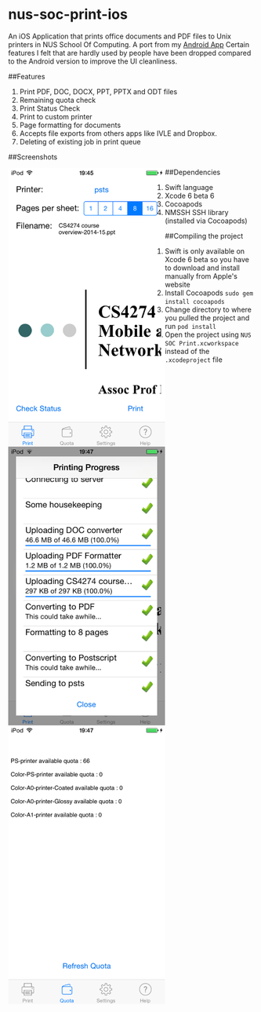 nus-soc-print-ios
=================

An iOS Application that prints office documents and PDF files to Unix printers in NUS School Of Computing. A port from my [Android App](https://github.com/yeokm1/nus-soc-print/) Certain features I felt that are hardly used by people have been dropped compared to the Android version to improve the UI cleanliness. 

##Features
1. Print PDF, DOC, DOCX, PPT, PPTX and ODT files
2. Remaining quota check
3. Print Status Check
4. Print to custom printer
5. Page formatting for documents
6. Accepts file exports from others apps like IVLE and Dropbox.
7. Deleting of existing job in print queue


##Screenshots

<a href="url"><img src="screenshots/print.png" align="left" height="568" width="320" ></a>

<a href="url"><img src="screenshots/printing.png" align="left" height="568" width="320" ></a>

<a href="url"><img src="screenshots/quota.png" align="left" height="568" width="320" ></a>

##Dependencies
1. Swift language
2. Xcode 6 beta 6
3. Cocoapods
4. NMSSH SSH library (installed via Cocoapods)


##Compiling the project
1. Swift is only available on Xcode 6 beta so you have to download and install manually from Apple's website
2. Install Cocoapods `sudo gem install cocoapods`
3. Change directory to where you pulled the project and run `pod install`
4. Open the project using `NUS SOC Print.xcworkspace` instead of the `.xcodeproject` file
